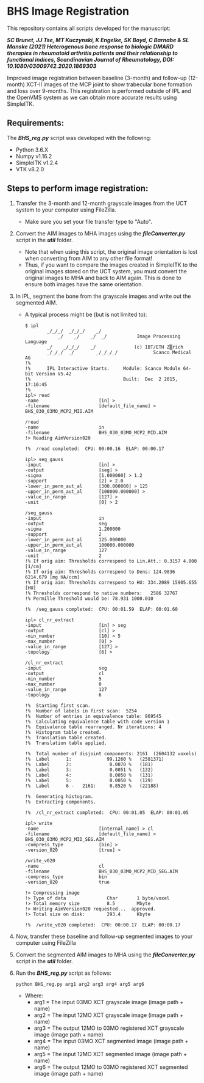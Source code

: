 # BHS Image Registration

This repository contains all scripts developed for the manuscript:

***SC Brunet, JJ Tse, MT Kuczynski, K Engelke, SK Boyd, C Barnabe & SL Manske (2021) Heterogenous bone response to biologic DMARD therapies in rheumatoid arthritis patients and their relationship to functional indices, Scandinavian Journal of Rheumatology, DOI: 10.1080/03009742.2020.1869303***

Improved image registration between baseline (3-month) and follow-up (12-month) XCT-II images of the MCP joint to show trabecular bone formation and loss over 9-months. This registration is performed outside of IPL and the OpenVMS system as we can obtain more accurate results using SimpleITK.

## Requirements:
The ***BHS_reg.py*** script was developed with the following:
- Python 3.6.X
- Numpy v1.16.2
- SimpleITK v1.2.4
- VTK v8.2.0

## Steps to perform image registration:
1. Transfer the 3-month and 12-month grayscale images from the UCT system to your computer using FileZilla.
    - Make sure you set your file transfer type to "Auto".
2. Convert the AIM images to MHA images using the ***fileConverter.py*** script in the ***util*** folder.
    - Note that when using this script, the original image orientation is lost when converting from AIM to any other file format!
    - Thus, if you want to compare the images created in SimpleITK to the original images stored on the UCT system, you must convert the original images to MHA and back to AIM again. This is done to ensure both images have the same orientation.
3. In IPL, segment the bone from the grayscale images and write out the segmented AIM.
    - A typical process might be (but is not limited to):
        ```
        $ ipl
                _/_/_/  _/_/_/    _/
                    _/    _/    _/  _/           Image Processing Language
                _/    _/_/_/    _/              (c) IBT/ETH Z▒rich
                _/_/_/  _/        _/_/_/_/             Scanco Medical AG
        !%
        !%      IPL Interactive Starts.     Module: Scanco Module 64-bit Version V5.42
        !%                                  Built:  Dec  2 2015, 17:16:45
        !%
        ipl> read
        -name                      [in] >
        -filename                  [default_file_name] > BHS_030_03MO_MCP2_MID.AIM

        /read
        -name                      in
        -filename                  BHS_030_03MO_MCP2_MID.AIM
        !> Reading AimVersion020

        !%  /read completed:  CPU: 00:00.16  ELAP: 00:00.17

        ipl> seg_gauss
        -input                     [in] >
        -output                    [seg] >
        -sigma                     [1.000000] > 1.2
        -support                   [2] > 2.0
        -lower_in_perm_aut_al      [300.000000] > 125
        -upper_in_perm_aut_al      [100000.000000] >
        -value_in_range            [127] >
        -unit                      [0] > 2

        /seg_gauss
        -input                     in
        -output                    seg
        -sigma                     1.200000
        -support                   2
        -lower_in_perm_aut_al      125.000000
        -upper_in_perm_aut_al      100000.000000
        -value_in_range            127
        -unit                      2
        !% If orig aim: Thresholds correspond to Lin.Att.: 0.3157 4.000 [1/cm]
        !% If orig aim: Thresholds correspond to Dens: 124.9836 6214.679 [mg HA/ccm]
        !% If orig aim: Thresholds correspond to HU: 334.2089 15905.655 [HU]
        !% Thresholds correspond to native numbers:   2586 32767
        !% Permille Threshold would be: 78.931 1000.010

        !%  /seg_gauss completed:  CPU: 00:01.59  ELAP: 00:01.60

        ipl> cl_nr_extract
        -input                     [in] > seg
        -output                    [cl] >
        -min_number                [10] > 5
        -max_number                [0] >
        -value_in_range            [127] >
        -topology                  [6] >

        /cl_nr_extract
        -input                     seg
        -output                    cl
        -min_number                5
        -max_number                0
        -value_in_range            127
        -topology                  6

        !%  Starting first scan.
        !%  Number of labels in first scan:  5254
        !%  Number of entries in equivalence table: 869545
        !%  Calculating equivalence table with code version 1
        !%  Equivalence table rearranged. Nr iterations: 4
        !%  Histogram table created.
        !%  Translation table created.
        !%  Translation table applied.

        !%  Total number of disjoint components: 2161  (2604132 voxels)
        !%  Label      1:             99.1260 %   (2581371)
        !%  Label      2:              0.0070 %   (181)
        !%  Label      3:              0.0051 %   (132)
        !%  Label      4:              0.0050 %   (131)
        !%  Label      5:              0.0050 %   (129)
        !%  Label      6 -   2161:     0.8520 %   (22188)

        !%  Generating histogram.
        !%  Extracting components.

        !%  /cl_nr_extract completed:  CPU: 00:01.05  ELAP: 00:01.05

        ipl> write
        -name                      [internal_name] > cl
        -filename                  [default_file_name] > BHS_030_03MO_MCP2_MID_SEG.AIM
        -compress_type             [bin] >
        -version_020               [true] >

        /write_v020
        -name                      cl
        -filename                  BHS_030_03MO_MCP2_MID_SEG.AIM
        -compress_type             bin
        -version_020               true

        !> Compressing image
        !> Type of data               Char       1 byte/voxel
        !> Total memory size          8.5        Mbyte
        !> Writing AimVersion020 requested...  approved.
        !> Total size on disk:        293.4      Kbyte

        !%  /write_v020 completed:  CPU: 00:00.17  ELAP: 00:00.17
        ```

4. Now, transfer these baseline and follow-up segmented images to your computer using FileZilla
5. Convert the segmented AIM images to MHA using the ***fileConverter.py*** script in the ***util*** folder.
6. Run the ***BHS_reg.py*** script as follows:
    ```python
    python BHS_reg.py arg1 arg2 arg3 arg4 arg5 arg6
    ```
    - Where:
        - arg1 = The input 03MO XCT grayscale image (image path + name)
        - arg2 = The input 12MO XCT grayscale image (image path + name)
        - arg3 = The output 12MO to 03MO registered XCT grayscale image (image path + name)
        - arg4 = The input 03MO XCT segmented image (image path + name)
        - arg5 = The input 12MO XCT segmented image (image path + name)
        - arg6 = The output 12MO to 03MO registered XCT segmented image (image path + name)

